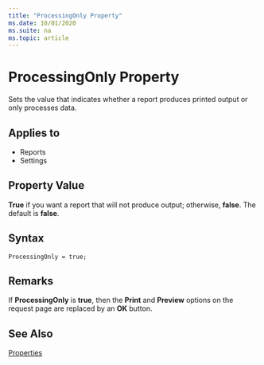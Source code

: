 ```yaml
---
title: "ProcessingOnly Property"
ms.date: 10/01/2020
ms.suite: na
ms.topic: article
---
```


# ProcessingOnly Property

Sets the value that indicates whether a report produces printed output or only processes data.  
  
## Applies to  
  
- Reports  
- Settings  
  
## Property Value

**True** if you want a report that will not produce output; otherwise, **false**. The default is **false**. 

## Syntax

```AL
ProcessingOnly = true;
``` 
  
## Remarks  

If **ProcessingOnly** is **true**, then the **Print** and **Preview** options on the request page are replaced by an **OK** button.  
  
## See Also  

[Properties](devenv-properties.md)